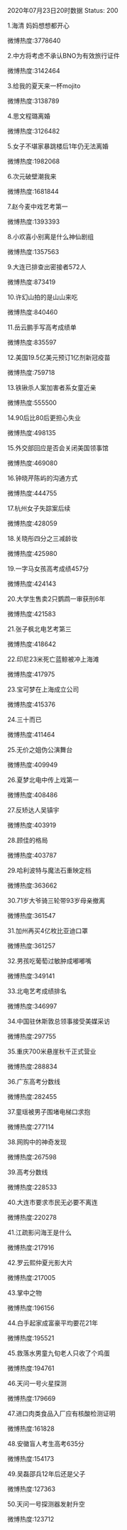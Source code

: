 2020年07月23日20时数据
Status: 200

1.海清 妈妈想想都开心

微博热度:3778640

2.中方将考虑不承认BNO为有效旅行证件

微博热度:3142464

3.给我的夏天来一杯mojito

微博热度:3138789

4.思文程璐离婚

微博热度:3126482

5.女子不堪家暴跳楼后1年仍无法离婚

微博热度:1982068

6.次元破壁潮我来

微博热度:1681844

7.赵今麦中戏艺考第一

微博热度:1393393

8.小欢喜小别离是什么神仙剧组

微博热度:1357563

9.大连已排查出密接者572人

微博热度:873419

10.许幻山拍的是山山来吃

微博热度:840460

11.岳云鹏手写高考成绩单

微博热度:835597

12.美国19.5亿美元预订1亿剂新冠疫苗

微博热度:759718

13.铁锹杀人案加害者系女童近亲

微博热度:555500

14.90后比80后更担心失业

微博热度:498135

15.外交部回应是否会关闭美国领事馆

微博热度:469080

16.钟晓芹陈屿的沟通方式

微博热度:444755

17.杭州女子失踪案后续

微博热度:428059

18.关晓彤四分之三减龄妆

微博热度:425980

19.一字马女孩高考成绩457分

微博热度:424143

20.大学生售卖2只鹦鹉一审获刑6年

微博热度:421583

21.张子枫北电艺考第三

微博热度:418642

22.印尼23米死亡蓝鲸被冲上海滩

微博热度:417975

23.宝可梦在上海成立公司

微博热度:415376

24.三十而已

微博热度:411464

25.无价之姐伪公演舞台

微博热度:409949

26.夏梦北电中传上戏第一

微博热度:408486

27.反矫达人吴镇宇

微博热度:403919

28.顾佳的格局

微博热度:403787

29.哈利波特与魔法石重映定档

微博热度:363662

30.71岁大爷骑三轮带93岁母亲撤离

微博热度:361547

31.加州再买4亿枚比亚迪口罩

微博热度:361257

32.男孩吃葡萄过敏肿成嘟嘟嘴

微博热度:349141

33.北电艺考成绩排名

微博热度:346997

34.中国驻休斯敦总领事接受美媒采访

微博热度:297755

35.重庆700米悬崖秋千正式营业

微博热度:288834

36.广东高考分数线

微博热度:282455

37.童瑶被男子围堵电梯口求抱

微博热度:277114

38.网购中的神奇发现

微博热度:267598

39.高考分数线

微博热度:228533

40.大连市要求市民无必要不离连

微博热度:220278

41.江疏影问海王是什么

微博热度:217916

42.罗云熙仲夏光影大片

微博热度:217005

43.掌中之物

微博热度:196156

44.白手起家成富豪平均要花21年

微博热度:195521

45.救落水男童九旬老人只收了个鸡蛋

微博热度:194761

46.天问一号火星探测

微博热度:179669

47.进口肉类食品入厂应有核酸检测证明

微博热度:161828

48.安徽盲人考生高考635分

微博热度:154173

49.吴磊邵兵12年后还是父子

微博热度:127363

50.天问一号探测器发射升空

微博热度:123712

